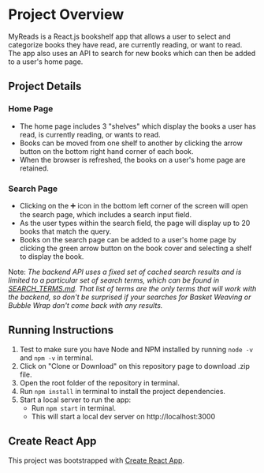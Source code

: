 # Project Overview

MyReads is a React.js bookshelf app that allows a user to select and categorize books they have read, are currently reading, or want to read. The app also uses an API to search for new books which can then be added to a user's home page.

## Project Details

### Home Page

- The home page includes 3 "shelves" which display the books a user has read, is currently reading, or wants to read.
- Books can be moved from one shelf to another by clicking the arrow button on the bottom right hand corner of each book.
- When the browser is refreshed, the books on a user's home page are retained.

### Search Page

- Clicking on the ➕ icon in the bottom left corner of the screen will open the search page, which includes a search input field.
- As the user types within the search field, the page will display up to 20 books that match the query.
- Books on the search page can be added to a user's home page by clicking the green arrow button on the book cover and selecting a shelf to display the book.

Note: _The backend API uses a fixed set of cached search results and is limited to a particular set of search terms, which can be found in [SEARCH_TERMS.md](SEARCH_TERMS.md). That list of terms are the *only* terms that will work with the backend, so don't be surprised if your searches for Basket Weaving or Bubble Wrap don't come back with any results._

## Running Instructions

1. Test to make sure you have Node and NPM installed by running `node -v` and `npm -v` in terminal.
2. Click on "Clone or Download" on this repository page to download .zip file.
3. Open the root folder of the repository in terminal.
4. Run `npm install` in terminal to install the project dependencies.
5. Start a local server to run the app:
   - Run `npm start` in terminal.
   - This will start a local dev server on http://localhost:3000

## Create React App

This project was bootstrapped with [Create React App](https://github.com/facebookincubator/create-react-app).
